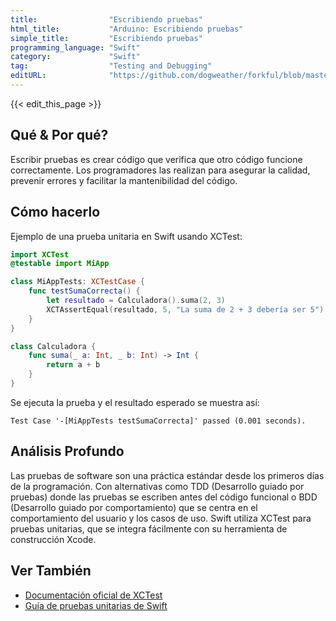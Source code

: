 ```yaml
---
title:                "Escribiendo pruebas"
html_title:           "Arduino: Escribiendo pruebas"
simple_title:         "Escribiendo pruebas"
programming_language: "Swift"
category:             "Swift"
tag:                  "Testing and Debugging"
editURL:              "https://github.com/dogweather/forkful/blob/master/content/es/swift/writing-tests.md"
---
```


{{< edit_this_page >}}

## Qué & Por qué?
Escribir pruebas es crear código que verifica que otro código funcione correctamente. Los programadores las realizan para asegurar la calidad, prevenir errores y facilitar la mantenibilidad del código.

## Cómo hacerlo
Ejemplo de una prueba unitaria en Swift usando XCTest:

```Swift
import XCTest
@testable import MiApp

class MiAppTests: XCTestCase {
    func testSumaCorrecta() {
        let resultado = Calculadora().suma(2, 3)
        XCTAssertEqual(resultado, 5, "La suma de 2 + 3 debería ser 5")
    }
}

class Calculadora {
    func suma(_ a: Int, _ b: Int) -> Int {
        return a + b
    }
}
```

Se ejecuta la prueba y el resultado esperado se muestra así:
```
Test Case '-[MiAppTests testSumaCorrecta]' passed (0.001 seconds).
```

## Análisis Profundo
Las pruebas de software son una práctica estándar desde los primeros días de la programación. Con alternativas como TDD (Desarrollo guiado por pruebas) donde las pruebas se escriben antes del código funcional o BDD (Desarrollo guiado por comportamiento) que se centra en el comportamiento del usuario y los casos de uso. Swift utiliza XCTest para pruebas unitarias, que se integra fácilmente con su herramienta de construcción Xcode.

## Ver También
- [Documentación oficial de XCTest](https://developer.apple.com/documentation/xctest)
- [Guía de pruebas unitarias de Swift](https://www.raywenderlich.com/960290-ios-unit-testing-and-ui-testing-tutorial)
